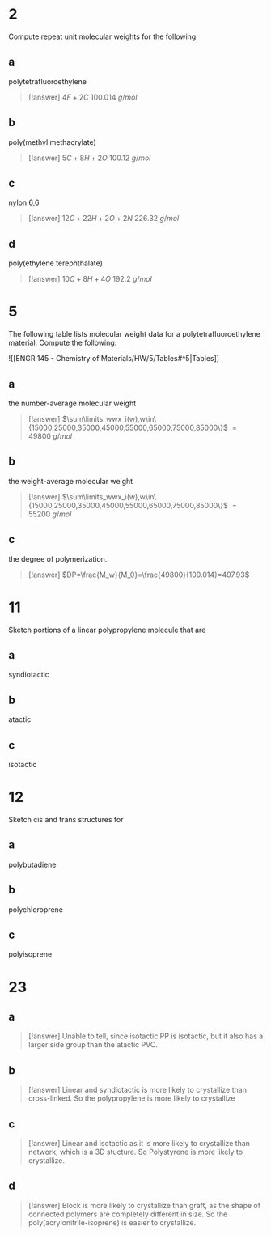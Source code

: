 # 2

Compute repeat unit molecular weights for the following

## a

 polytetrafluoroethylene

> [!answer]
> $4F+2C$
> $100.014~g/mol$

## b

 poly(methyl methacrylate)

> [!answer]
> $5C+8H+2O$
> $100.12~g/mol$

## c

nylon 6,6

> [!answer]
> $12C+22H+2O+2N$
> $226.32~g/mol$

## d

 poly(ethylene terephthalate)

> [!answer]
> $10C+8H+4O$
> $192.2~g/mol$

# 5

The following table lists molecular weight data for a polytetrafluoroethylene material. Compute the following:

![[ENGR 145 - Chemistry of Materials/HW/5/Tables#^5|Tables]]

## a

the number-average molecular weight

> [!answer]
> $\sum\limits_wwx_i(w),w\in\{15000,25000,35000,45000,55000,65000,75000,85000\}$
> $=49800~g/mol$

## b

the weight-average molecular weight

> [!answer]
> $\sum\limits_wwx_i(w),w\in\{15000,25000,35000,45000,55000,65000,75000,85000\}$
> $=55200~g/mol$

## c

the degree of polymerization.

> [!answer]
> $DP=\frac{M_w}{M_0}=\frac{49800}{100.014}=497.93$

# 11

Sketch portions of a linear polypropylene molecule that are

## a

syndiotactic



## b

atactic

## c

isotactic

# 12

Sketch cis and trans structures for

## a

polybutadiene

## b

polychloroprene

## c

polyisoprene

# 23

## a

> [!answer]
> Unable to tell, since isotactic PP is isotactic, but it also has a larger side group than the atactic PVC.

## b

> [!answer]
> Linear and syndiotactic is more likely to crystallize than cross-linked. So the polypropylene is more likely to crystallize

## c

> [!answer]
> Linear and isotactic as it is more likely to crystallize than network, which is a 3D stucture. So Polystyrene is more likely to crystallize.

## d

> [!answer]
> Block is more likely to crystallize than graft, as the shape of connected polymers are completely different in size. So the poly(acrylonitrile-isoprene) is easier to crystallize.
